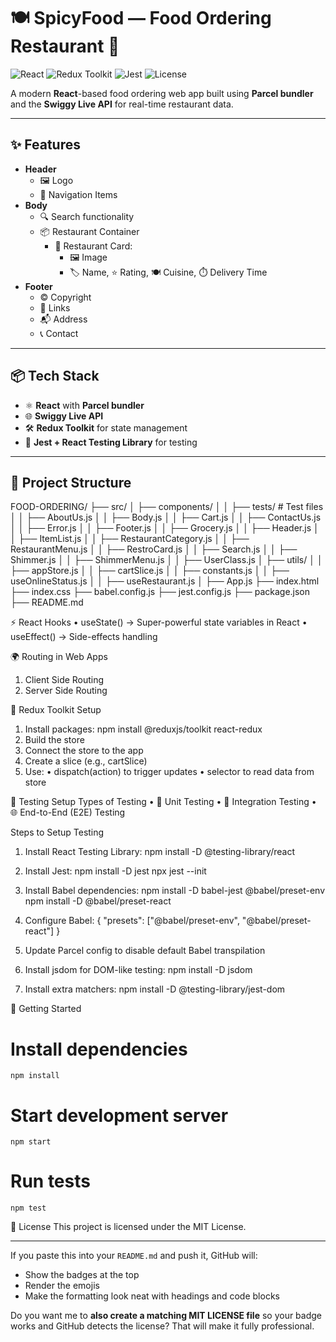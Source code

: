 # 🍽️ SpicyFood — Food Ordering Restaurant 🚀

![React](https://img.shields.io/badge/React-18-blue)
![Redux Toolkit](https://img.shields.io/badge/Redux%20Toolkit-RTK-purple)
![Jest](https://img.shields.io/badge/Testing-Jest-red)
![License](https://img.shields.io/badge/License-MIT-green)

A modern **React**-based food ordering web app built using **Parcel bundler** and the **Swiggy Live API** for real-time restaurant data.

---

## ✨ Features

- **Header**
  - 🖼️ Logo
  - 📍 Navigation Items
- **Body**
  - 🔍 Search functionality
  - 📦 Restaurant Container
    - 🍛 Restaurant Card:
      - 🖼️ Image
      - 🏷️ Name, ⭐ Rating, 🍽️ Cuisine, ⏱️ Delivery Time
- **Footer**
  - © Copyright
  - 🔗 Links
  - 📬 Address
  - 📞 Contact

---

## 📦 Tech Stack

- ⚛️ **React** with **Parcel bundler**
- 🌐 **Swiggy Live API**
- 🛠 **Redux Toolkit** for state management
- 🧪 **Jest + React Testing Library** for testing

---

## 📂 Project Structure


FOOD-ORDERING/
├── src/
│ ├── components/
│ │ ├── tests/ # Test files
│ │ ├── AboutUs.js
│ │ ├── Body.js
│ │ ├── Cart.js
│ │ ├── ContactUs.js
│ │ ├── Error.js
│ │ ├── Footer.js
│ │ ├── Grocery.js
│ │ ├── Header.js
│ │ ├── ItemList.js
│ │ ├── RestaurantCategory.js
│ │ ├── RestaurantMenu.js
│ │ ├── RestroCard.js
│ │ ├── Search.js
│ │ ├── Shimmer.js
│ │ ├── ShimmerMenu.js
│ │ ├── UserClass.js
│ ├── utils/
│ │ ├── appStore.js
│ │ ├── cartSlice.js
│ │ ├── constants.js
│ │ ├── useOnlineStatus.js
│ │ ├── useRestaurant.js
│ ├── App.js
├── index.html
├── index.css
├── babel.config.js
├── jest.config.js
├── package.json
├── README.md



⚡ React Hooks
• useState() → Super-powerful state variables in React
• useEffect() → Side-effects handling



🌍 Routing in Web Apps
1. Client Side Routing
2. Server Side Routing



🛒 Redux Toolkit Setup
1. Install packages:
    npm install @reduxjs/toolkit react-redux
2. Build the store
3. Connect the store to the app
4. Create a slice (e.g., cartSlice)
5. Use:
   • dispatch(action) to trigger updates
   • selector to read data from store



🧪 Testing Setup
Types of Testing
   • 🧩 Unit Testing
   • 🔗 Integration Testing
   • 🌐 End-to-End (E2E) Testing



Steps to Setup Testing
1. Install React Testing Library:
    npm install -D @testing-library/react

2. Install Jest:
    npm install -D jest
    npx jest --init

3. Install Babel dependencies:
    npm install -D babel-jest @babel/preset-env
    npm install -D @babel/preset-react

4. Configure Babel:
    {
      "presets": ["@babel/preset-env", "@babel/preset-react"]
    }


5. Update Parcel config to disable default Babel transpilation

6. Install jsdom for DOM-like testing:
    npm install -D jsdom

7. Install extra matchers:
    npm install -D @testing-library/jest-dom



🚀 Getting Started
   # Install dependencies
    npm install

   # Start development server
    npm start

  # Run tests
    npm test



📜 License
This project is licensed under the MIT License.


---

If you paste this into your `README.md` and push it, GitHub will:  
- Show the badges at the top  
- Render the emojis  
- Make the formatting look neat with headings and code blocks  


Do you want me to **also create a matching MIT LICENSE file** so your badge works and GitHub detects the license? That will make it fully professional.
